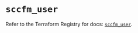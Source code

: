 # `sccfm_user`

Refer to the Terraform Registry for docs: [`sccfm_user`](https://registry.terraform.io/providers/ciscodevnet/sccfm/0.2.5/docs/resources/user).
